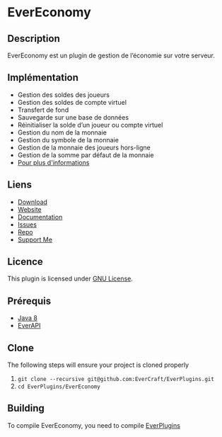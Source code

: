 EverEconomy
=============

## Description ##
EverEconomy est un plugin de gestion de l’économie sur votre serveur.

## Implémentation ##
* Gestion des soldes des joueurs
* Gestion des soldes de compte virtuel
* Transfert de fond
* Sauvegarde sur une base de données
* Réinitialiser la solde d’un joueur ou compte virtuel
* Gestion du nom de la monnaie
* Gestion du symbole de la monnaie
* Gestion de la monnaie des joueurs hors-ligne
* Gestion de la somme par défaut de la monnaie
* [Pour plus d'informations](https://docs.evercraft.fr/evereconomy/index.html)

## Liens ##
* [Download](https://github.com/EverCraft/EverEconomy/releases)
* [Website](https://evercraft.fr)
* [Documentation](https://docs.evercraft.fr)
* [Issues](https://github.com/EverCraft/EverEconomy/issues)
* [Repo](https://repo.evercraft.fr/artifactory/list/gradle-release/fr/evercraft/)
* [Support Me](https://www.paypal.com/cgi-bin/webscr?cmd=_s-xclick&hosted_button_id=RUSKPBMNJG5R4)

## Licence ##
This plugin is licensed under [GNU License](https://github.com/EverCraft/EverEconomy/blob/master/LICENSE).

## Prérequis ##
* [Java 8](http://www.oracle.com/technetwork/java/javase/downloads/jdk8-downloads-2133151.html)
* [EverAPI](https://github.com/EverCraft/EverAPI)

## Clone ##
The following steps will ensure your project is cloned properly

1. `git clone --recursive git@github.com:EverCraft/EverPlugins.git`
2. `cd EverPlugins/EverEconomy`

## Building ##
To compile EverEconomy, you need to compile [EverPlugins](https://github.com/EverCraft/EverPlugins)
